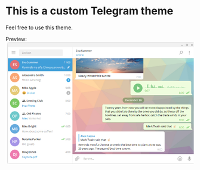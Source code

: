 # This is a custom Telegram theme
Feel free to use this theme.


Preview:
![alt tag](https://raw.githubusercontent.com/JohJohan/customtelegramtheme/master/preview.png)
